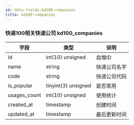 ```yaml
---
id: data-fields-kd100-companies
title: kd100-companies
---
```


### 快递100相关快递公司 kd100_companies

| 字段 | 类型 | 说明 |
| ------ | ------ | ------ |
| id | int(10) unsigned | 自增ID |
| name | string | 快递公司名字 |
| code | string | 快递公司代码 |
| is_popular | tinyint(3) unsigned | 是否常用 |
| usages_count | int(10) unsigned | 使用统计 |
| created_at | timestamp | 创建时间 |
| updated_at | timestamp | 最后更新时间 |